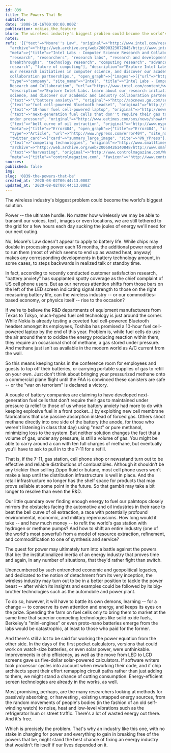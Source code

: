 ```yaml
---
id: 839
title: The Powers That Be
subtitle: 
date: '2008-10-16T00:00:00.000Z'
publication: nokias_the_feature
blurb: The wireless industry's biggest problem could become the world's biggest solution.
notes: 
refs: '[{"text"=>"Moore''s Law", "original"=>"http://www.intel.com/research/silicon/mooreslaw.htm",
  "archive"=>"http://web.archive.org/web/20090323072845/http://www.intel.com:80/research/silicon/mooreslaw.htm",
  "meta"=>{"title"=>"Intel Labs - Computer Science Research and Collaboration", "keywords"=>["labs",
  "research", "researchers", "research labs", "research and development", "technological
  breakthroughs", "technology research", "computing research", "advanced computer
  research", "future of computing"], "description"=>"Explore Intel Labs. Learn about
  our research initiatives in computer science, and discover our academic and industry
  collaboration partnerships.", "open_graph"=>{"images"=>[{"url"=>"https://www.intel.com/apps/settings/wcm/designs/intel/us/en/images/resources/printlogo.png"}],
  "type"=>"company", "site_name"=>"Intel", "title"=>"Intel Labs - Computer Science
  Research and Collaboration", "url"=>"https://www.intel.com/content/www/us/en/research/overview.html",
  "description"=>"Explore Intel Labs. Learn about our research initiatives in computer
  science, and discover our academic and industry collaboration partnerships."}, "favicon"=>"http://www.intel.com/etc.clientlibs/settings/wcm/designs/ver/6.8.1333/intel/default/resources/favicon.ico"}},
  {"text"=>"\"battery anxiety\"", "original"=>"http://abcnews.go.com/sections/tech/TechTV/innovations01_2.html"},
  {"text"=>"fuel cell-powered Bluetooth headset", "original"=>"http://finance.myway.com/jsp/nw/nwdt_ge.jsp?news_id=dji-00030720040615&feed=dji&date=20040615"},
  {"text"=>"10-hour fuel cell-powered laptop", "original"=>"http://news.bbc.co.uk/2/hi/technology/3837585.stm"},
  {"text"=>"next-generation fuel cells that don''t require their gas to maintained
  under pressure", "original"=>"http://www.eetimes.com/sys/news/showArticle.jhtml?articleId=22100806"},
  {"text"=>"bell curve of oil extraction", "original"=>"http://www.nypress.com/17/22/feature/AaronNaparstek.cfm",
  "meta"=>{"title"=>"Error404", "open_graph"=>{"title"=>"Error404", "images"=>[{"url"=>"http://www.nypress.com/news-portlet/img/ogimage_default.jpg"}],
  "type"=>"Article", "url"=>"http://www.nypress.com/error404", "site_name"=>"www.nypress.com"},
  "twitter_card"=>{"card"=>"summary_large_image", "site"=>"@N_YPress"}, "favicon"=>"http://www.nypress.com/base-portlet/webrsrc/ctxvar/f7b4629b-4a0c-4f58-ade7-0d8300181f41.jpeg"}},
  {"text"=>"competing technologies", "original"=>"http://www.smalltimes.com/document_display.cfm?document_id=3730",
  "archive"=>"http://web.archive.org/web/20060426140848/http://www.smalltimes.com:80/document_display.cfm?document_id=3730"},
  {"text"=>"harvesting", "original"=>"http://www.controlmagazine.com/Web_First/CT.nsf/ArticleID/SKUN-5Y3K5R/",
  "meta"=>{"title"=>"controlmagazine.com", "favicon"=>"http://www.controlmagazine.com/favicon.ico"}}]'
sources: 
published: false
img: 
slug: '0839-the-powers-that-be'
created_at: '2020-08-02T00:44:13.000Z'
updated_at: '2020-08-02T00:44:13.000Z'
---
```

The wireless industry's biggest problem could become the world's biggest solution.

  
Power -- the ultimate hurdle. No matter how wirelessly we may be able to transmit our voices, text , images or even locations, we are still tethered to the grid for a few hours each day sucking the joules of energy we'll need for our next outing.

No, Moore's Law doesn't appear to apply to battery life. While chips may double in processing power each 18 months, the additional power required to run them (most of which seems to end up as wasted heat, anyway) makes any corresponding developments in battery technology amount, in some cases, to steps backwards in realized talk or standby time.

In fact, according to recently conducted customer satisfaction research, "battery anxiety" has supplanted spotty coverage as the chief complaint of US cell phone users. But as our nervous attention shifts from those bars on the left of the LED screen indicating signal strength to those on the right measuring battery life, can the wireless industry -- or our commodities-based economy, or physics itself -- rise to the occasion?

If we're to believe the R&D departments of equipment manufacturers from Texas to Tokyo, much-hyped fuel cell technology is just around the corner. While Nokia is already testing a coveted fuel cell-powered Bluetooth headset amongst its employees, Toshiba has promised a 10-hour fuel cell-powered laptop by the end of this year. Problem is, while fuel cells do use the air around them to oxidize the energy producing reaction within them, they require an occasional shot of methane, a gas stored under pressure. And methane just isn't as available in the modern world as A/C current from the wall.

So this means keeping tanks in the conference room for employees and guests to top off their batteries, or carrying portable supplies of gas to refill on your own. Just don't think about bringing your pressurized methane onto a commercial plane flight until the FAA is convinced these canisters are safe -- or the "war on terrorism" is declared a victory.

A couple of battery companies are claiming to have developed next-generation fuel cells that don't require their gas to maintained under pressure (a relief to those of us whose battery anxiety had more to do with keeping explosive fuel in a front pocket...) by exploiting new cell membrane fabrications that use passive absorption instead of forced gas. Others shoot methane directly into one side of the battery (the anode, for those who weren't listening in class that day) using "neat" or pure methanol, minimizing loss to the system. But neither solution changes the fact that a volume of gas, under any pressure, is still a volume of gas. You might be able to carry around a can with ten full charges of methane, but eventually you'll have to ask to pull in to the 7-11 for a refill.

That is, if the 7-11, gas station, cell phone shop or newsstand turn out to be effective and reliable distributions of combustibles. Although it shouldn't be any trickier than selling Zippo fluid or butane, most cell phone users won't make a leap until the distribution infrastructure is well in place. And the retail infrastructure no longer has the shelf space for products that may prove sellable at some point in the future. So that gambit may take a bit longer to resolve than even the R&D.

Our little quandary over finding enough energy to fuel our palmtops closely mirrors the obstacles facing the automotive and oil industries in their race to beat the bell curve of oil extraction, a race with potentially profound environmental, economic, and military repercussions. How long would it take -- and how much money -- to refit the world's gas station with hydrogen or methane pumps? And how to shift an entire industry (one of the world's most powerful) from a model of resource extraction, refinement, and commodification to one of synthesis and service?

The quest for power may ultimately turn into a battle against the powers that be: the institutionalized inertia of an energy industry that proves time and again, in any number of situations, that they'd rather fight than switch.

Unencumbered by such entrenched economic and geopolitical legacies, and dedicated to the notion of detachment from its very inception, the wireless industry may turn out to be in a better position to tackle the power beast -- after which its insights and examples could be followed by its big-brother technologies such as the automobile and power plant.

To do so, however, it will have to battle its own demons, learning -- for a change -- to conserve its own attention and energy, and keeps its eyes on the prize. Spending the farm on fuel cells only to bring them to market at the same time that superior competing technologies like solid oxide fuels, Berkeley's "mini-engines" or even proto-nano batteries emerge from the labs would be catastrophic, at least to those who paid for the former.

And there's still a lot to be said for working the power equation from the other side. In the days of the first pocket calculators, versions that could work on watch-size batteries, or even solar power, were unthinkable. Improvements in chip efficiency, as well as the move from LED to LCD screens gave us five-dollar solar-powered calculators. If software writers took processor cycles into account when reworking their code, and if chip architects spent their effort remapping circuit paths rather than just adding to them, we might stand a chance of cutting consumption. Energy-efficient screen technologies are already in the works, as well.

Most promising, perhaps, are the many researchers looking at methods for passively absorbing, or harvesting , existing untapped energy sources, from the random movements of people's bodies (in the fashion of an old self-winding watch) to noise, heat and low-level vibrations such as the refrigerator hum or street traffic. There's a lot of wasted energy out there. And it's free.

Which is precisely the problem. That's why an industry like this one, with no stake in charging for power and everything to gain in breaking free of the powers that be, might stand the best chance of fixing an energy industry that wouldn't fix itself if our lives depended on it.
